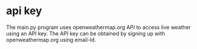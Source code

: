# api key

The main.py program uses openweathermap.org API to access live weather using an API key. The API key can be obtained by signing up with openweathermap.org using email-Id. 
